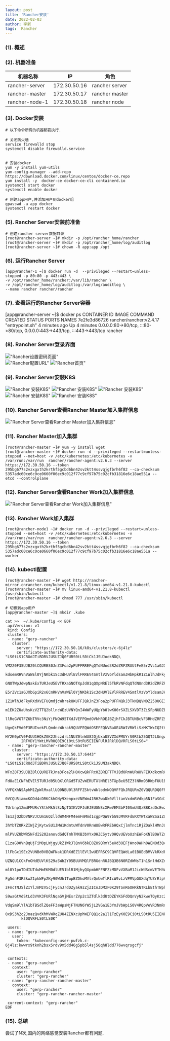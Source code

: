 ```yaml
---
layout: post
title: 'Rancher安装' 
date: 2022-02-03
author: 李新
tags:  Rancher
---
```


### (1). 概述

### (2). 机器准备

|  机器名称           |           IP  |           角色    |
|  ----              |         ----  |         ----     |
| rancher-server     |  172.30.50.16 |   rancher server | 
| rancher-master     |  172.30.50.17 |   rancher master | 
| rancher-node-1     |  172.30.50.18 |   rancher node   | 

### (3). Docker安装
```
# 以下命令所有的机器都要执行.

# 关闭防火墙
service firewalld stop
systemctl disable firewalld.service


# 安装docker
yum -y install yum-utils
yum-config-manager --add-repo https://download.docker.com/linux/centos/docker-ce.repo
yum install -y  docker-ce docker-ce-cli containerd.io
systemctl start docker
systemctl enable docker

# 创建app用户,并添加用户到docker组
gpasswd -a app docker
systemctl restart docker
```
### (5). Rancher Server安装前准备
```
# 创建rancher server数据目录
[root@rancher-server ~]# mkdir -p /opt/rancher_home/rancher
[root@rancher-server ~]# mkdir -p /opt/rancher_home/log/auditlog
[root@rancher-server ~]# chown -R app:app /opt
```
### (6). 运行Rancher Server
```
[app@rancher-1 ~]$ docker run -d  --privileged --restart=unless-stopped -p 80:80 -p 443:443 \
-v /opt/rancher_home/rancher:/var/lib/rancher \
-v /opt/rancher_home/log/auditlog:/var/log/auditlog \
--name rancher rancher/rancher
```
### (7). 查看运行的Rancher Server容器

[app@rancher-server ~]$ docker ps
CONTAINER ID   IMAGE                     COMMAND           CREATED         STATUS         PORTS                                                                      NAMES
7e2fe3d86726   rancher/rancher:v2.4.17   "entrypoint.sh"   4 minutes ago   Up 4 minutes   0.0.0.0:80->80/tcp, :::80->80/tcp, 0.0.0.0:443->443/tcp, :::443->443/tcp   rancher

### (8). Rancher Server登录界面
!["Rancher设置密码页面"](/assets/rancher/imgs/rancher-pwd.png)   
!["Rancher配置URL"](/assets/rancher/imgs/rancher-set-server-url.png)
!["Rancher首页"](/assets/rancher/imgs/rancher-home.png)
### (9). Rancher Server安装K8S
!["Rancher 安装K8S"](/assets/rancher/imgs/rancher-add-cluster.png)
!["Rancher 安装K8S"](/assets/rancher/imgs/rancher-add-cluster-2.png)
!["Rancher 安装K8S"](/assets/rancher/imgs/rancher-add-cluster-3.png)
!["Rancher 安装K8S"](/assets/rancher/imgs/rancher-add-cluster-4.png)
!["Rancher 安装K8S"](/assets/rancher/imgs/rancher-add-cluster-5.png)
### (10). Rancher Server查看Rancher Master加入集群信息
!["Rancher Server查看Rancher Master加入集群信息"](/assets/rancher/imgs/rancher-master.png)
### (11). Rancher Master加入集群
```
[root@rancher-master ~]# yum -y install wget
[root@rancher-master ~]# docker run -d --privileged --restart=unless-stopped --net=host -v /etc/kubernetes:/etc/kubernetes -v /var/run:/var/run  rancher/rancher-agent:v2.6.3 --server https://172.30.50.16 --token 295bg677s2vzxgxth2krthf5gcbd6bn42sv2ktt4ssvqjgfbrh6f82 --ca-checksum 5357adc60ce6c0ce0660f06ec9c012f77c9cf97b75c02cfb31816e6c18ae551a --etcd --controlplane
```
### (12). Rancher Server查看Rancher Work加入集群信息
!["Rancher Server查看Rancher Work加入集群信息"](/assets/rancher/imgs/rancher-work.png)
### (13). Rancher Work加入集群
```
[root@rancher-node1 ~]# docker run -d --privileged --restart=unless-stopped --net=host -v /etc/kubernetes:/etc/kubernetes -v /var/run:/var/run  rancher/rancher-agent:v2.6.3 --server https://172.30.50.16 --token 295bg677s2vzxgxth2krthf5gcbd6bn42sv2ktt4ssvqjgfbrh6f82 --ca-checksum 5357adc60ce6c0ce0660f06ec9c012f77c9cf97b75c02cfb31816e6c18ae551a --worker
```
### (14). kubectl配置
```
[root@rancher-master ~]# wget http://rancher-mirror.cnrancher.com/kubectl/v1.21.8/linux-amd64-v1.21.8-kubectl
[root@rancher-master ~]# mv linux-amd64-v1.21.8-kubectl /usr/sbin/kubectl
[root@rancher-master ~]# chmod 777 /usr/sbin/kubectl

# 切换到app用户
[app@rancher-master ~]$ mkdir .kube

cat >>  ~/.kube/config << EOF
 apiVersion: v1
 kind: Config
 clusters:
 - name: "gerp-rancher"
   cluster:
     server: "https://172.30.50.16/k8s/clusters/c-6j4lz"
     certificate-authority-data: "LS0tLS1CRUdJTiBDRVJUSUZJQ0FURS0tLS0tCk1JSUJoekNDQ\
       VM2Z0F3SUJBZ0lCQURBS0JnZ3Foa2pPUFFRREFqQTdNUnd3R2dZRFZRUUtFeE5rZVc1aGJXbGoKY\
       kdsemRHVnVaWEl0YjNKbk1Sc3dHUVlEVlFRREV4SmtlVzVoYldsamJHbHpkR1Z1WlhJdFkyRXdIa\
       GNOTWpJdwpNakExTURJeU5EVTRXaGNOTXpJd01qQXpNREl5TkRVNFdqQTdNUnd3R2dZRFZRUUtFe\
       E5rZVc1aGJXbGpiR2x6CmRHVnVaWEl0YjNKbk1Sc3dHUVlEVlFRREV4SmtlVzVoYldsamJHbHpkR\
       1Z1WlhJdFkyRXdXVEFUQmdjcWhrak8KUFFJQkJnZ3Foa2pPUFFNQkJ3TkNBQVN0Z25OUGE3bXhFd\
       m1EK2ZUaUhsKzV2TTQ2bllncWEzUVNYQnI4WWFyUQpYb0lwK00rSXZLSXVDT3ZiSFpNUDZETDVOM\
       llReGVGTFZ6bTRVc3NiYjFNQW95TXdJVEFPQmdOVkhROEJBZjhFCkJBTUNBcVF3RHdZRFZSMFRBU\
       UgvQkFVd0F3RUIvekFLQmdncWhrak9QUVFEQWdOSEFEQkVBaUE4RW1VRWliSzMKTWxIQ2tVNmdUS\
       HY2K0pCV0F4UU1HQkZGK2JhczdrL1NUZ0lnWU82QjUxaU5VZXdPMUYrS0Rtb25GQTJLUngwMwpRV\
       2RFVDY1YWtLMVR0Q0E9Ci0tLS0tRU5EIENFUlRJRklDQVRFLS0tLS0="
 - name: "gerp-rancher-rancher-master"
   cluster:
     server: "https://172.30.50.17:6443"
     certificate-authority-data: "LS0tLS1CRUdJTiBDRVJUSUZJQ0FURS0tLS0tCk1JSUN3akNDQ\
       WFxZ0F3SUJBZ0lCQURBTkJna3Foa2lHOXcwQkFRc0ZBREFTTVJBd0RnWURWUVFERXdkcmRXSmwKT\
       FdOaE1CNFhEVEl5TURJd05UQXlORGd5TUZvWERUTXlNREl3TXpBeU5EZ3lNRm93RWpFUU1BNEdBM\
       VVFQXhNSAphM1ZpWlMxallUQ0NBU0l3RFFZSktvWklodmNOQVFFQkJRQURnZ0VQQURDQ0FRb0NnZ\
       0VCQU5iamxKODd4cDRKCkhONy9XenpxeVNEWm41RHZwaDk0VlltanVxdmRVdkp5N1FaSGdJVTRwT\
       TUrbnp1ZmdFMURsYStkMk5lSzNpTGIKV2FJdEJEUGNScXRwVEM3bFI0SmU4QzBBKzdOcEwzc0Q3T\
       lE1ZjQ2bDVNRVJCUm16QzlldWM4MFM4emFmMmd1cgpPQW9YbG9JMVRFdERXYWtxaWZSa1ZUN01WL\
       3hYbTZORkZIWjZjKytwSU1JMW1KdmtuWTdnV0RnWUEwRFREbHQxCjlmTnc1RjZDaklHMnJUeEVLb\
       mlPVUZUbWR5NFdIS202anovdGdQTmhTMXB3bVYxOHZCSytvOHQvUEVoUzhEWFoKNlBOWTZnMXJNU\
       E1zaG00VnBqUjFiM0pLWjgyUkZ1WkJlQnV6bkE0ZU9QRmY5eXd3OEFjWno0WHh0WENOd3QvQQp2T\
       1lFbGx1SEc2VUNBd0VBQWFNak1DRXdEZ1lEVlIwUEFRSC9CQVFEQWdLa01BOEdBMVVkRXdFQi93U\
       UZNQU1CCkFmOHdEUVlKS29aSWh2Y05BUUVMQlFBRGdnRUJBQ3B6N0RZdWNsT1h1SnlHdXZnSmtuS\
       ml0Y1poTDdIUTduMmEKM0dlUE51blR1MjhyQXpmbHFFNFZzMDFvVXBaM1JicWdScmVETHhWcTMwb\
       Fg5dnF3R3kwZ1pkWFpZKy90WUh1TwpBZDhoMVlrQmUwTlRIcW9vLzVPMVpGUXdqTUZrRlpVNnhjU\
       zFmcTNJSlZIYlJmMzV5cjFycnJrdDZyak9zZjZICnJDMzF0K29TSnR6OHRkNTRLbEthTWphVW03Z\
       S9waGtVdStLd3VVK3FURlNqaGVjMEsrZVp2c1ZTdlk3dUtDZEYKSFdOQnVyN2kweTQyKzc2WlJ1c\
       VdqSm9lYlA1bTBSdlZQeFF3aWpsMjFTNUN6YW5jL2VGa1E3YmJVbWpiS0V4RQpVeVR3NmRnN0JCc\
       0xDS3h2c2JnazQvdXhMVWRqZUU4ZENXcUphWEFQQ1c2a1l1TzEyK0E9Ci0tLS0tRU5EIENFUlRJR\
       klDQVRFLS0tLS0K"
 
 users:
 - name: "gerp-rancher"
   user:
     token: "kubeconfig-user-pwfzk.c-6j4lz:kwwrx9tknh2bsx5rdv9m5dd46g5pb5l4sj56qh8ldd776wvqrsgcfj"
 
 
 contexts:
 - name: "gerp-rancher"
   context:
     user: "gerp-rancher"
     cluster: "gerp-rancher"
 - name: "gerp-rancher-rancher-master"
   context:
     user: "gerp-rancher"
     cluster: "gerp-rancher-rancher-master"
 
 current-context: "gerp-rancher"
EOF
```
### (15). 总结
尝试了N次,国内的网络感觉安装Rancher都有问题.